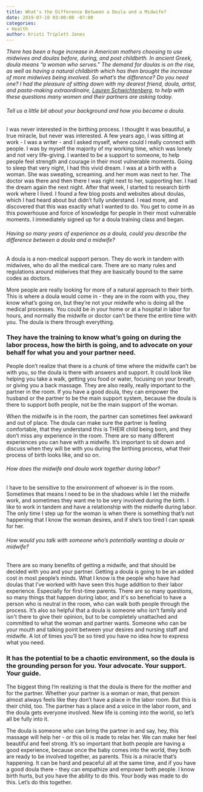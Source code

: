 ```yaml
---
title: What's the Difference Between a Doula and a Midwife?
date: 2019-07-10 03:00:00 -07:00
categories:
- Health
author: Kristi Triplett Jones
---
```


_There has been a huge increase in American mothers choosing to use midwives and doulas before, during, and post childbirth. In ancient Greek, doula means “a woman who serves.” The demand for doulas is on the rise, as well as having a natural childbirth which has then brought the increase of more midwives being involved. So what’s the difference? Do you need one? I had the pleasure of sitting down with my dearest friend, doula, artist, and pasta-making extraordinaire, [Lauren Schwichtenberg](https://www.instagram.com/byellbee/), to help with these questions many women and their partners are asking today._ 

###### Tell us a little bit about your background and how you became a doula.

I was never interested in the birthing process. I thought it was beautiful, a true miracle, but never was interested. A few years ago, I was sitting at work - I was a writer - and I asked myself, where could I really connect with people. I was by myself the majority of my working time, which was lonely and not very life-giving. I wanted to be a support to someone, to help people feel strength and courage in their most vulnerable moments. Going to sleep that very night, I had this vivid dream. I was at a birth with a woman. She was sweating, screaming. and her mom was next to her. The doctor was there and then there I was right next to her, supporting her. I had the dream again the next night. After that week, I started to research birth work where I lived. I found a few blog posts and websites about doulas, which I had heard about but didn’t fully understand. I read more, and discovered that this was exactly what I wanted to do. You get to come in as this powerhouse and force of knowledge for people in their most vulnerable moments. I immediately signed up for a doula training class and began. 

###### Having so many years of experience as a doula, could you describe the difference between a doula and a midwife? 

A doula is a non-medical support person. They do work in tandem with midwives, who do all the medical care. There are so many rules and regulations around midwives that they are basically bound to the same codes as doctors. 

More people are really looking for more of a natural approach to their birth. This is where a doula would come in - they are in the room with you, they know what’s going on, but they’re not your midwife who is doing all the medical processes. You could be in your home or at a hospital in labor for hours, and normally the midwife or doctor can’t be there the entire time with you. The doula is there through everything. 

### They have the training to know what’s going on during the labor process, how the birth is going, and to advocate on your behalf for what you and your partner need. 

People don’t realize that there is a chunk of time where the midwife can’t be with you, so the doula is there with answers and support. It could look like helping you take a walk, getting you food or water, focusing on your breath, or giving you a back massage. They are also really, really important to the partner in the room. If you have a good doula, they can empower the husband or the partner to be the main support system, because the doula is there to support both people, not be the main support of the woman. 

When the midwife is in the room, the partner can sometimes feel awkward and out of place. The doula can make sure the partner is feeling comfortable, that they understand this is THEIR child being born, and they don’t miss any experience in the room. There are so many different experiences you can have with a midwife. It’s important to sit down and discuss when they will be with you during the birthing process, what their process of birth looks like, and so on. 

###### How does the midwife and doula work together during labor?

I have to be sensitive to the environment of whoever is in the room. Sometimes that means I need to be in the shadows while I let the midwife work, and sometimes they want me to be very involved during the birth. I like to work in tandem and have a relationship with the midwife during labor. The only time I step up for the woman is when there is something that’s not happening that I know the woman desires, and if she’s too tired I can speak for her. 

###### How would you talk with someone who’s potentially wanting a doula or midwife?
 
There are so many benefits of getting a midwife, and that should be decided with you and your partner. Getting a doula is going to be an added cost in most people’s minds. What I know is the people who have had doulas that I’ve worked with have seen this huge addition to their labor experience. Especially for first-time parents. There are so many questions, so many things that happen during labor, and it's so beneficial to have a person who is neutral in the room, who can walk both people through the process. It’s also so helpful that a doula is someone who isn’t family and isn't there to give their opinion, but to be completely unattached and committed to what the woman and partner wants. Someone who can be your mouth and talking point between your desires and nursing staff and midwife. A lot of times you’ll be so tired you have no idea how to express what you need. 

### It has the potential to be a chaotic environment, so the doula is the grounding person for you. Your advocate. Your support. Your guide.

The biggest thing I’m realizing is that the doula is there for the mother and for the partner. Whether your partner is a woman or man, that person almost always feels like they don’t have a place in the labor room. But this is their child, too. The partner has a place and a voice in the labor room, and the doula gets everyone involved. New life is coming into the world, so let’s all be fully into it. 

The doula is someone who can bring the partner in and say, hey, this massage will help her - or this oil is made to relax her. We can make her feel beautiful and feel strong. It’s so important that  both people are having a good experience, because once the baby comes into the world, they both are ready to be involved together, as parents. This is a miracle that’s happening. It can be hard and peaceful all at the same time, and if you have a good doula there - they can empathize and empower both people. I know birth hurts, but you have the ability to do this. Your body was made to do this. Let’s do this together.